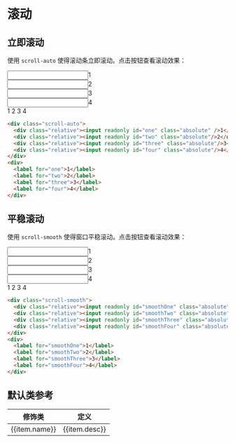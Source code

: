 # 滚动

## 立即滚动

使用 `scroll-auto` 使得滚动条立即滚动。点击按钮查看滚动效果：

<Example>
  <div class="w-56 h-28 rounded leading-8 scroll-auto of-x-hidden of-y-scroll m-auto">
    <div class="relative h-full text-center -bg-gray-200"><input readonly id="one" class="absolute t-0 h-full p-0 m-0 w-12" />1</div>
    <div class="relative h-full text-center -bg-secondary-200"><input readonly id="two" class="absolute t-0 h-full p-0 m-0 w-12"/>2</div>
    <div class="relative h-full text-center -bg-success-200"><input readonly id="three" class="absolute t-0 h-full p-0 m-0 w-12"/>3</div>
    <div class="relative h-full text-center -bg-warning-200"><input readonly id="four" class="absolute t-0 h-full p-0 m-0 w-12"/>4</div>
  </div>
  <div>
    <label class="w-12 bd primary rounded text-center m-1 inline-block -cursor-pointer" for="one">1</label>
    <label class="w-12 bd primary rounded text-center m-1 inline-block -cursor-pointer" for="two">2</label>
    <label class="w-12 bd primary rounded text-center m-1 inline-block -cursor-pointer" for="three">3</label>
    <label class="w-12 bd primary rounded text-center m-1 inline-block -cursor-pointer" for="four">4</label>
  </div>
</Example>

```html
<div class="scroll-auto">
  <div class="relative"><input readonly id="one" class="absolute" />1</div>
  <div class="relative"><input readonly id="two" class="absolute"/>2</div>
  <div class="relative"><input readonly id="three" class="absolute"/>3</div>
  <div class="relative"><input readonly id="four" class="absolute"/>4</div>
</div>
<div>
  <label for="one">1</label>
  <label for="two">2</label>
  <label for="three">3</label>
  <label for="four">4</label>
</div>
```

## 平稳滚动

使用 `scroll-smooth` 使得窗口平稳滚动。点击按钮查看滚动效果：

<Example>
  <div class="w-56 h-28 rounded leading-8 scroll-smooth of-x-hidden of-y-scroll m-auto">
    <div class="relative h-full text-center -bg-gray-200"><input readonly id="smoothOne" class="absolute t-0 h-full p-0 m-0 w-12" />1</div>
    <div class="relative h-full text-center -bg-secondary-200"><input readonly id="smoothTwo" class="absolute t-0 h-full p-0 m-0 w-12"/>2</div>
    <div class="relative h-full text-center -bg-success-200"><input readonly id="smoothThree" class="absolute t-0 h-full p-0 m-0 w-12"/>3</div>
    <div class="relative h-full text-center -bg-warning-200"><input readonly id="smoothFour" class="absolute t-0 h-full p-0 m-0 w-12"/>4</div>
  </div>
  <div>
    <label class="w-12 bd primary rounded text-center m-1 inline-block -cursor-pointer" for="smoothOne">1</label>
    <label class="w-12 bd primary rounded text-center m-1 inline-block -cursor-pointer" for="smoothTwo">2</label>
    <label class="w-12 bd primary rounded text-center m-1 inline-block -cursor-pointer" for="smoothThree">3</label>
    <label class="w-12 bd primary rounded text-center m-1 inline-block -cursor-pointer" for="smoothFour">4</label>
  </div>
</Example>

```html
<div class="scroll-smooth">
  <div class="relative"><input readonly id="smoothOne" class="absolute" />1</div>
  <div class="relative"><input readonly id="smoothTwo" class="absolute"/>2</div>
  <div class="relative"><input readonly id="smoothThree" class="absolute"/>3</div>
  <div class="relative"><input readonly id="smoothFour" class="absolute"/>4</div>
</div>
<div>
  <label for="smoothOne">1</label>
  <label for="smoothTwo">2</label>
  <label for="smoothThree">3</label>
  <label for="smoothFour">4</label>
</div>
```

## 默认类参考

<Example>
  <table class="table">
    <thead>
      <tr>
        <th>修饰类</th>
        <th>定义</th>
      </tr>
    </thead>
    <tbody>
      <tr v-for="item in scrollJson">
        <td>{{item.name}}</td>
        <td>{{item.desc}}</td>
      </tr>
    </tbody>
   </table>
</Example>

<script setup>
  const scrollJson = [
    {name: 'scroll-auto', desc: 'scroll-behavior:auto;'},
    {name: 'scroll-smooth', desc: 'scroll-behavior:smooth'},
  ]
</script>